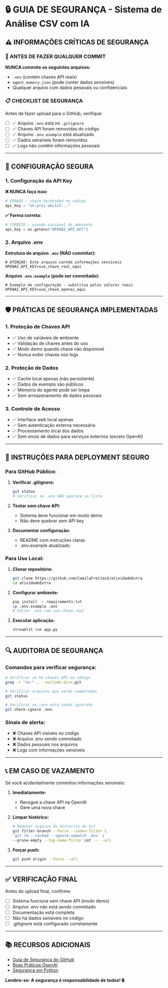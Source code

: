 # 🔒 GUIA DE SEGURANÇA - Sistema de Análise CSV com IA

## ⚠️ INFORMAÇÕES CRÍTICAS DE SEGURANÇA

### 🚨 ANTES DE FAZER QUALQUER COMMIT

**NUNCA commite os seguintes arquivos:**
- `.env` (contém chaves API reais)
- `agent_memory.json` (pode conter dados sensíveis)
- Qualquer arquivo com dados pessoais ou confidenciais

### 📋 CHECKLIST DE SEGURANÇA

Antes de fazer upload para o GitHub, verifique:

- [ ] ✅ Arquivo `.env` está no `.gitignore`
- [ ] ✅ Chaves API foram removidas do código
- [ ] ✅ Arquivo `.env.example` está atualizado
- [ ] ✅ Dados sensíveis foram removidos
- [ ] ✅ Logs não contêm informações pessoais

---

## 🔧 CONFIGURAÇÃO SEGURA

### 1. Configuração da API Key

**❌ NUNCA faça isso:**
```python
# ERRADO - chave hardcoded no código
api_key = "sk-proj-abc123..."
```

**✅ Forma correta:**
```python
# CORRETO - usando variável de ambiente
api_key = os.getenv("OPENAI_API_KEY")
```

### 2. Arquivo .env

**Estrutura do arquivo `.env` (NÃO commitar):**
```env
# ATENÇÃO: Este arquivo contém informações sensíveis
OPENAI_API_KEY=sua_chave_real_aqui
```

**Arquivo `.env.example` (pode ser commitado):**
```env
# Exemplo de configuração - substitua pelos valores reais
OPENAI_API_KEY=sua_chave_openai_aqui
```

---

## 🛡️ PRÁTICAS DE SEGURANÇA IMPLEMENTADAS

### 1. Proteção de Chaves API
- ✅ Uso de variáveis de ambiente
- ✅ Validação de chaves antes do uso
- ✅ Modo demo quando chave não disponível
- ✅ Nunca exibir chaves nos logs

### 2. Proteção de Dados
- ✅ Cache local apenas (não persistente)
- ✅ Dados de exemplo são públicos
- ✅ Memória do agente pode ser limpa
- ✅ Sem armazenamento de dados pessoais

### 3. Controle de Acesso
- ✅ Interface web local apenas
- ✅ Sem autenticação externa necessária
- ✅ Processamento local dos dados
- ✅ Sem envio de dados para serviços externos (exceto OpenAI)

---

## 🚀 INSTRUÇÕES PARA DEPLOYMENT SEGURO

### Para GitHub Público:

1. **Verificar .gitignore:**
   ```bash
   git status
   # Verificar se .env NÃO aparece na lista
   ```

2. **Testar sem chave API:**
   - Sistema deve funcionar em modo demo
   - Não deve quebrar sem API key

3. **Documentar configuração:**
   - README com instruções claras
   - .env.example atualizado

### Para Uso Local:

1. **Clonar repositório:**
   ```bash
   git clone https://github.com/CamilaFreitasX/atividadeExtra
   cd atividadeExtra
   ```

2. **Configurar ambiente:**
   ```bash
   pip install -r requirements.txt
   cp .env.example .env
   # Editar .env com sua chave real
   ```

3. **Executar aplicação:**
   ```bash
   streamlit run app.py
   ```

---

## 🔍 AUDITORIA DE SEGURANÇA

### Comandos para verificar segurança:

```bash
# Verificar se há chaves API no código
grep -r "sk-" . --exclude-dir=.git

# Verificar arquivos que serão commitados
git status

# Verificar se .env está sendo ignorado
git check-ignore .env
```

### Sinais de alerta:
- ❌ Chaves API visíveis no código
- ❌ Arquivo .env sendo commitado
- ❌ Dados pessoais nos arquivos
- ❌ Logs com informações sensíveis

---

## 📞 EM CASO DE VAZAMENTO

Se você acidentalmente commitou informações sensíveis:

1. **Imediatamente:**
   - Revogue a chave API na OpenAI
   - Gere uma nova chave

2. **Limpar histórico:**
   ```bash
   # Remover arquivo do histórico do Git
   git filter-branch --force --index-filter \
   'git rm --cached --ignore-unmatch .env' \
   --prune-empty --tag-name-filter cat -- --all
   ```

3. **Forçar push:**
   ```bash
   git push origin --force --all
   ```

---

## ✅ VERIFICAÇÃO FINAL

Antes do upload final, confirme:

- [ ] Sistema funciona sem chave API (modo demo)
- [ ] Arquivo .env não está sendo commitado
- [ ] Documentação está completa
- [ ] Não há dados sensíveis no código
- [ ] .gitignore está configurado corretamente

---

## 📚 RECURSOS ADICIONAIS

- [Guia de Segurança do GitHub](https://docs.github.com/en/code-security)
- [Boas Práticas OpenAI](https://platform.openai.com/docs/guides/safety-best-practices)
- [Segurança em Python](https://python-security.readthedocs.io/)

**Lembre-se: A segurança é responsabilidade de todos! 🔒**